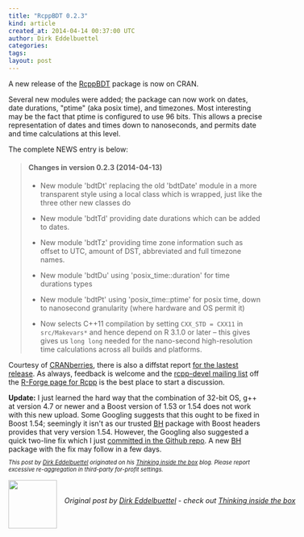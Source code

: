 ```yaml
---
title: "RcppBDT 0.2.3"
kind: article
created_at: 2014-04-14 00:37:00 UTC
author: Dirk Eddelbuettel
categories: 
tags: 
layout: post
---
```

A new release of the <a href="http://dirk.eddelbuettel.com/code/rcpp.bdt.html">RcppBDT</a> package is now on CRAN. 

<p></p>
Several new modules were added; the package can now work on dates, date
durations, "ptime" (aka posix time), and timezones.  Most interesting may be
the fact that ptime is configured to use 96 bits. This allows a precise representation
of dates and times down to nanoseconds, and permits date and time
calculations at this level.

<p></p>
The complete NEWS entry is below:

<p></p>
<blockquote>
<h4>Changes in version 0.2.3 (2014-04-13)</h4>
<ul>
  <li><p> New module 'bdtDt' replacing the old 'bdtDate' module in a more transparent style using a local class which is wrapped, just like the three other new classes do </p> </li>
  <li><p> New module 'bdtTd' providing date durations which can be added to dates. </p> </li>
  <li><p> New module 'bdtTz' providing time zone information such as offset to UTC, amount of DST, abbreviated and full timezone names. </p> </li>
  <li><p> New module 'bdtDu' using 'posix_time::duration' for time durations types </p> </li>
  <li><p> New module 'bdtPt' using 'posix_time::ptime' for posix time, down to nanosecond granularity (where hardware and OS permit it) </p> </li>
  <li><p> Now selects C++11 compilation by setting <code>CXX_STD = CXX11</code> in <code>src/Makevars*</code> and hence depend on R 3.1.0 or
  later &ndash; this gives gives us <code>long long</code> needed for the nano-second high-resolution time calculations across all builds and platforms. </p> </li>
</ul>
</blockquote>

<p>
Courtesy of
<a href="http://dirk.eddelbuettel.com/cranberries/">CRANberries</a>, there
is also a diffstat report
<a href="http://dirk.eddelbuettel.com/cranberries/2014/04/13#RcppBDT_0.2.3">for the lastest release</a>.
As always, feedback is welcome and the 
<a href="https://lists.r-forge.r-project.org/cgi-bin/mailman/listinfo/rcpp-devel">rcpp-devel mailing list</a>
off the <a href="http://r-forge.r-project.org/projects/rcpp/">R-Forge page for Rcpp</a> is
the best place to start a discussion.

<p></p>
<strong>Update:</strong> I just learned the hard way that the combination of
32-bit OS, g++ at version 4.7 or newer and a Boost version of 1.53 or 1.54 does
not work with this new upload.  Some Googling suggests that this ought to be
fixed in Boost 1.54; seemingly it isn't as our trusted
<a href="http://dirk.eddelbuettel.com/code/bh.html">BH</a> package with Boost
headers provides that very version 1.54. However, the Googling also
suggested a quick two-line fix which I just
<a href="https://github.com/eddelbuettel/bh/commit/e0990ebdb3b813c09d0b27021c1d5c79aaff48f3" >committed in the Github repo</a>.
A new <a href="http://dirk.eddelbuettel.com/code/bh.html">BH</a> package with
the fix may follow in a few days.


<p style="font-size:80%; font-style:italic;">
This post by <a href="http://dirk.eddelbuettel.com">Dirk Eddelbuettel</a>
originated on his <a href="http://dirk.eddelbuettel.com/blog/">Thinking inside the box</a> blog.
Please report excessive re-aggregation in third-party for-profit settings. 
<p><div class="author">
  <img src="" style="width: 96px; height: 96;">
  <span style="position: absolute; padding: 32px 15px;">
    <i>Original post by <a href="http://twitter.com/">Dirk Eddelbuettel</a> - check out <a href="http://dirk.eddelbuettel.com/blog">Thinking inside the box   </a></i>
  </span>
</div>
